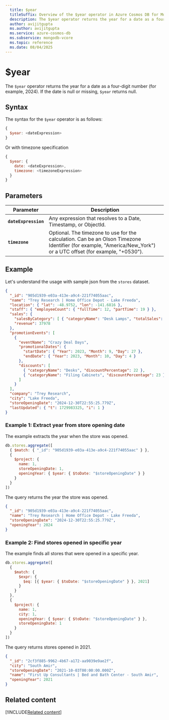 ```yaml
---
  title: $year
  titleSuffix: Overview of the $year operator in Azure Cosmos DB for MongoDB (vCore)
  description: The $year operator returns the year for a date as a four-digit number.
  author: avijitgupta
  ms.author: avijitgupta
  ms.service: azure-cosmos-db
  ms.subservice: mongodb-vcore
  ms.topic: reference
  ms.date: 08/04/2025
---
```


# $year

The `$year` operator returns the year for a date as a four-digit number (for example, 2024). If the date is null or missing, `$year` returns null.

## Syntax

The syntax for the `$year` operator is as follows:

```javascript
{
  $year: <dateExpression>
}
```

Or with timezone specification

```javascript
{
  $year: {
    date: <dateExpression>,
    timezone: <timezoneExpression>
  }
}
```

## Parameters

| Parameter | Description |
| --- | --- |
| **`dateExpression`** | Any expression that resolves to a Date, Timestamp, or ObjectId. |
| **`timezone`** | Optional. The timezone to use for the calculation. Can be an Olson Timezone Identifier (for example, "America/New_York") or a UTC offset (for example, "+0530"). |

## Example

Let's understand the usage with sample json from the `stores` dataset.

```json
{
  "_id": "905d1939-e03a-413e-a9c4-221f74055aac",
  "name": "Trey Research | Home Office Depot - Lake Freeda",
  "location": { "lat": -48.9752, "lon": -141.6816 },
  "staff": { "employeeCount": { "fullTime": 12, "partTime": 19 } },
  "sales": {
    "salesByCategory": [ { "categoryName": "Desk Lamps", "totalSales": 37978 } ],
    "revenue": 37978
  },
  "promotionEvents": [
    {
      "eventName": "Crazy Deal Days",
      "promotionalDates": {
        "startDate": { "Year": 2023, "Month": 9, "Day": 27 },
        "endDate": { "Year": 2023, "Month": 10, "Day": 4 }
      },
      "discounts": [
        { "categoryName": "Desks", "discountPercentage": 22 },
        { "categoryName": "Filing Cabinets", "discountPercentage": 23 }
      ]
    }
  ],
  "company": "Trey Research",
  "city": "Lake Freeda",
  "storeOpeningDate": "2024-12-30T22:55:25.779Z",
  "lastUpdated": { "t": 1729983325, "i": 1 }
}
```

### Example 1: Extract year from store opening date

The example extracts the year when the store was opened.

```javascript
db.stores.aggregate([
  { $match: { "_id": "905d1939-e03a-413e-a9c4-221f74055aac" } },
  {
    $project: {
      name: 1,
      storeOpeningDate: 1,
      openingYear: { $year: { $toDate: "$storeOpeningDate" } }
    }
  }
])
```

The query returns the year the store was opened.

```json
{
  "_id": "905d1939-e03a-413e-a9c4-221f74055aac",
  "name": "Trey Research | Home Office Depot - Lake Freeda",
  "storeOpeningDate": "2024-12-30T22:55:25.779Z",
  "openingYear": 2024
}
```

### Example 2: Find stores opened in specific year

The example finds all stores that were opened in a specific year.

```javascript
db.stores.aggregate([
  {
    $match: {
      $expr: {
        $eq: [{ $year: { $toDate: "$storeOpeningDate" } }, 2021]
      }
    }
  },
  {
    $project: {
      name: 1,
      city: 1,
      openingYear: { $year: { $toDate: "$storeOpeningDate" } },
      storeOpeningDate: 1
    }
  }
])
```

The query returns stores opened in 2021.

```json
{
  "_id": "2cf3f885-9962-4b67-a172-aa9039e9ae2f",
  "city": "South Amir",
  "storeOpeningDate": "2021-10-03T00:00:00.000Z",
  "name": "First Up Consultants | Bed and Bath Center - South Amir",
  "openingYear": 2021
}
```

## Related content

[!INCLUDE[Related content](../includes/related-content.md)]

